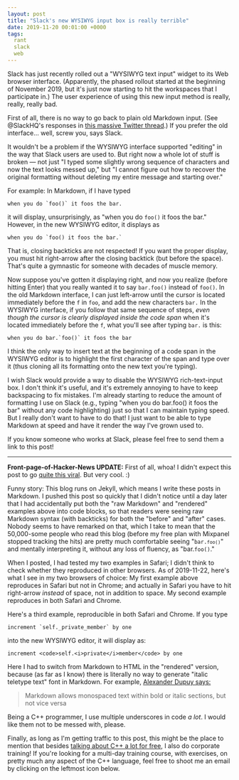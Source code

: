 ```yaml
---
layout: post
title: "Slack's new WYSIWYG input box is really terrible"
date: 2019-11-20 00:01:00 +0000
tags:
  rant
  slack
  web
---
```


Slack has just recently rolled out a "WYSIWYG text input" widget to its Web browser interface.
(Apparently, the phased rollout started at the beginning of November 2019, but it's just now starting to
hit the workspaces that I participate in.) The user experience of using this new input method is
really, really, really bad.

First of all, there is no way to go back to plain old Markdown input.
(See @SlackHQ's responses in [this massive Twitter thread](https://twitter.com/SlackHQ/status/1191761054252097541).)
If you prefer the old interface... well, screw you, says Slack.

It wouldn't be a problem if the WYSIWYG interface supported "editing" in the way that Slack users
are used to. But right now a whole lot of stuff is broken — not just "I typed some slightly wrong
sequence of characters and now the text looks messed up," but "I cannot figure out how to recover
the original formatting without deleting my entire message and starting over."

For example: In Markdown, if I have typed

    when you do `foo()` it foos the bar.

it will display, unsurprisingly, as "when you do `foo()` it foos the bar." However, in the new WYSIWYG editor,
it displays as

    when you do `foo() it foos the bar.`

That is, closing backticks are not respected! If you want the proper display, you must hit right-arrow
after the closing backtick (but before the space). That's quite a gymnastic for someone with decades
of muscle memory.

Now suppose you've gotten it displaying right, and now you realize (before hitting Enter) that you really
wanted it to say `bar.foo()` instead of `foo()`.
In the old Markdown interface, I can just left-arrow until the cursor is located immediately before the `f` in `foo`,
and add the new characters `bar.` In the WYSIWYG interface, if you follow that same sequence of steps,
_even though the cursor is clearly displayed inside the code span_ when it's located immediately before the `f`,
what you'll see after typing `bar.` is this:

    when you do bar.`foo()` it foos the bar

I think the only way to insert text at the beginning of a code span in the WYSIWYG editor is
to highlight the first character of the span and type over it (thus cloning all its formatting
onto the new text you're typing).

I wish Slack would provide a way to disable the WYSIWYG rich-text-input box. I don't think it's
useful, and it's extremely annoying to have to keep backspacing to fix mistakes. I'm already starting
to reduce the amount of formatting I use on Slack (e.g., typing "when you do bar.foo() it foos the bar"
without any code highlighting) just so that I can maintain typing speed. But I really don't want to have
to do that! I just want to be able to type Markdown at speed and have it render the way I've grown used to.

If you know someone who works at Slack, please feel free to send them a link to this post!

----

<b>Front-page-of-Hacker-News UPDATE:</b> First of all, whoa! I didn't expect this post
to go [quite this viral](https://www.vice.com/en_us/article/pa7nbn/slacks-new-rich-text-editor-shows-why-markdown-still-scares-people).
But very cool. :)

Funny story: This blog runs on Jekyll, which means I write these posts in Markdown.
I pushed this post so quickly that I didn't notice until a day later that I had accidentally
put both the "raw Markdown" and "rendered" examples above into code blocks, so that readers
were seeing raw Markdown syntax (with backticks) for both the "before" and "after" cases.
Nobody seems to have remarked on that, which I take to mean that the 50,000-some people who
read this blog (before my free plan with Mixpanel stopped tracking the hits) are pretty much
comfortable seeing "<code>bar.`foo()`</code>" and mentally interpreting it, without any loss
of fluency, as "bar.<code>foo()</code>."

When I posted, I had tested my two examples in Safari; I didn't think to check whether they reproduced in other browsers.
As of 2019-11-22, here's what I see in my two browsers of choice:
My first example above reproduces in Safari but not in Chrome; and actually in Safari you have to hit
right-arrow _instead_ of space, not in addition to space.
My second example reproduces in both Safari and Chrome.

Here's a third example, reproducible in both Safari and Chrome. If you type

    increment `self._private_member` by one

into the new WYSIWYG editor, it will display as:

    increment <code>self.<i>private</i>member</code> by one

Here I had to switch from Markdown to HTML in the "rendered" version, because (as far as I know)
there is literally no way to generate "italic teletype text" font in Markdown.
For example, [Alexander Dupuy says:](https://gist.github.com/dupuy/1855764#font-faces---emphasis-and-examples)

> Markdown allows monospaced text within bold or italic sections, but not vice versa

Being a C++ programmer, I use multiple underscores in code _a lot_. I would like them not to be messed with, please.

Finally, as long as I'm getting traffic to this post, this might be the place to mention that
besides [talking about C++ a lot for free](https://www.youtube.com/playlist?list=PLXTVlgmc2KcD3mgkZfrq3jJl8RNaAz-lp),
I also do corporate training! If you're looking for a multi-day training course, with exercises,
on pretty much any aspect of the C++ language, feel free to shoot me an email by clicking on
the leftmost icon below.
